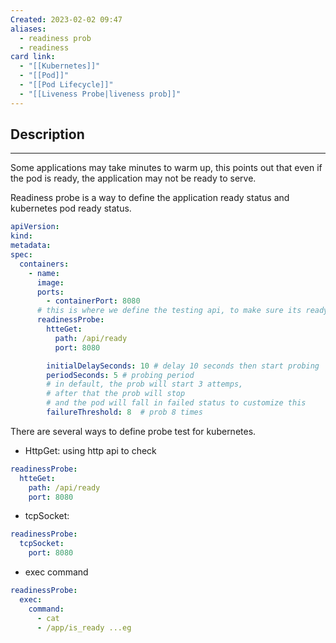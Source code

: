```yaml
---
Created: 2023-02-02 09:47
aliases:
  - readiness prob
  - readiness
card link:
  - "[[Kubernetes]]"
  - "[[Pod]]"
  - "[[Pod Lifecycle]]"
  - "[[Liveness Probe|liveness prob]]"
---
```

## Description
---

Some applications may take minutes to warm up, this points out that even if the pod is ready, the application may not be ready to serve.

Readiness probe is a way to define the application ready status and kubernetes pod ready status.

```yaml
apiVersion:
kind:
metadata:
spec:
  containers:
    - name:
	  image:
	  ports:
	    - containerPort: 8080
	  # this is where we define the testing api, to make sure its ready
	  readinessProbe:  
	    htteGet:
	      path: /api/ready
	      port: 8080

        initialDelaySeconds: 10 # delay 10 seconds then start probing
        periodSeconds: 5 # probing period
	    # in default, the prob will start 3 attemps,
	    # after that the prob will stop
        # and the pod will fall in failed status to customize this
	    failureThreshold: 8  # prob 8 times
```

There are several ways to define probe test for kubernetes.

- HttpGet: using http api to check

```yaml
readinessProbe:  
  htteGet:
	path: /api/ready
	port: 8080
```

- tcpSocket:

```yaml
readinessProbe:  
  tcpSocket:
	port: 8080
```

- exec command

```yaml
readinessProbe:  
  exec:
    command:
      - cat
      - /app/is_ready ...eg
```
